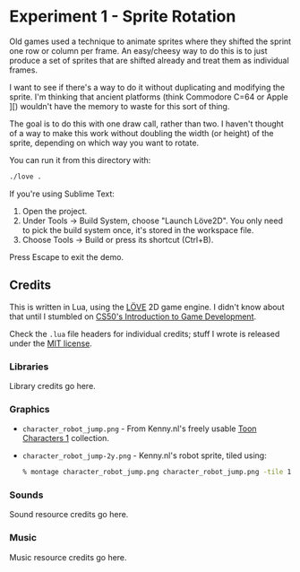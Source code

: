 # Experiment 1 - Sprite Rotation

Old games used a technique to animate sprites where they shifted the sprint one
row or column per frame. An easy/cheesy way to do this is to just produce a set
of sprites that are shifted already and treat them as individual frames.

I want to see if there's a way to do it without duplicating and modifying the
sprite. I'm thinking that ancient platforms (think Commodore C=64 or Apple ][)
wouldn't have the memory to waste for this sort of thing.

The goal is to do this with one draw call, rather than two. I haven't thought
of a way to make this work without doubling the width (or height) of the
sprite, depending on which way you want to rotate.

You can run it from this directory with:

```sh
./love .
```

If you're using Sublime Text:

1. Open the project.
1. Under Tools -> Build System, choose "Launch Löve2D". You only need to pick
   the build system once, it's stored in the workspace file.
1. Choose Tools -> Build or press its shortcut (Ctrl+B).

Press Escape to exit the demo.

## Credits

This is written in Lua, using the [LÖVE](https://love2d.org/) 2D game engine. I
didn't know about that until I stumbled on [CS50's Introduction to Game
Development](https://www.edx.org/course/cs50s-introduction-to-game-development).

Check the `.lua` file headers for individual credits; stuff I wrote is released
under the [MIT license](LICENSE.md).

### Libraries

Library credits go here.

### Graphics

* `character_robot_jump.png` - From Kenny.nl's freely usable
  [Toon Characters 1](https://kenney.nl/assets/toon-characters-1) collection.
* `character_robot_jump-2y.png` - Kenny.nl's robot sprite, tiled using:

  ``` sh
  % montage character_robot_jump.png character_robot_jump.png -tile 1x2 -background none character_robot_jump-2y.png
  ```

### Sounds

Sound resource credits go here.

### Music

Music resource credits go here.
